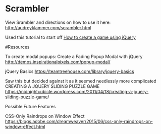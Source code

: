 # Scrambler

View Srambler and directions on how to use it here:
http://audreyklammer.com/scrambler.html


Used this tutorial to start off
[How to create a game using jQuery](https://www.script-tutorials.com/how-to-create-a-game-using-jquery/)

#Resources

To create modal popups:
Create a Fading Popup Modal with jQuery
http://demos.inspirationalpixels.com/popup-modal/

jQuery Basics
https://teamtreehouse.com/library/jquery-basics

Saw this but decided against it as it seemed needlessly more complicated
CREATING A JQUERY SLIDING PUZZLE GAME
https://midnightcubicle.wordpress.com/2011/04/18/creating-a-jquery-sliding-puzzle-game/

Possible Future Features

CSS-Only Raindrops on Window Effect
https://blogs.adobe.com/dreamweaver/2015/06/css-only-raindrops-on-window-effect.html